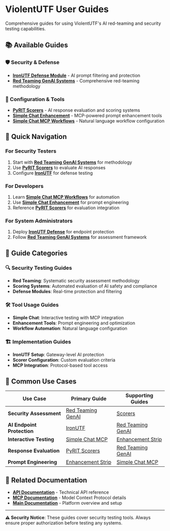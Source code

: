 # ViolentUTF User Guides

Comprehensive guides for using ViolentUTF's AI red-teaming and security testing capabilities.

## 📚 Available Guides

### 🛡️ Security & Defense
- **[IronUTF Defense Module](Guide_IronUTF.md)** - AI prompt filtering and protection
- **[Red Teaming GenAI Systems](Guide_RedTeaming_GenAIsystems.md)** - Comprehensive red-teaming methodology

### 🔧 Configuration & Tools
- **[PyRIT Scorers](Guide_Scorers.md)** - AI response evaluation and scoring systems
- **[Simple Chat Enhancement](Guide_SimpleChat_enhancementStrip.md)** - MCP-powered prompt enhancement tools
- **[Simple Chat MCP Workflows](Guide_SimpleChat_mcp-workflows.md)** - Natural language workflow configuration

## 🚀 Quick Navigation

### For Security Testers
1. Start with **[Red Teaming GenAI Systems](Guide_RedTeaming_GenAIsystems.md)** for methodology
2. Use **[PyRIT Scorers](Guide_Scorers.md)** to evaluate AI responses
3. Configure **[IronUTF](Guide_IronUTF.md)** for defense testing

### For Developers
1. Learn **[Simple Chat MCP Workflows](Guide_SimpleChat_mcp-workflows.md)** for automation
2. Use **[Simple Chat Enhancement](Guide_SimpleChat_enhancementStrip.md)** for prompt engineering
3. Reference **[PyRIT Scorers](Guide_Scorers.md)** for evaluation integration

### For System Administrators
1. Deploy **[IronUTF Defense](Guide_IronUTF.md)** for endpoint protection
2. Follow **[Red Teaming GenAI Systems](Guide_RedTeaming_GenAIsystems.md)** for assessment framework

## 📖 Guide Categories

### 🔍 **Security Testing Guides**
- **Red Teaming**: Systematic security assessment methodology
- **Scoring Systems**: Automated evaluation of AI safety and compliance
- **Defense Modules**: Real-time protection and filtering

### 🛠️ **Tool Usage Guides**
- **Simple Chat**: Interactive testing with MCP integration
- **Enhancement Tools**: Prompt engineering and optimization
- **Workflow Automation**: Natural language configuration

### 🏗️ **Implementation Guides**
- **IronUTF Setup**: Gateway-level AI protection
- **Scorer Configuration**: Custom evaluation criteria
- **MCP Integration**: Protocol-based tool access

## 🎯 Common Use Cases

| Use Case | Primary Guide | Supporting Guides |
|----------|---------------|------------------|
| **Security Assessment** | [Red Teaming GenAI](Guide_RedTeaming_GenAIsystems.md) | [Scorers](Guide_Scorers.md) |
| **AI Endpoint Protection** | [IronUTF](Guide_IronUTF.md) | [Red Teaming GenAI](Guide_RedTeaming_GenAIsystems.md) |
| **Interactive Testing** | [Simple Chat MCP](Guide_SimpleChat_mcp-workflows.md) | [Enhancement Strip](Guide_SimpleChat_enhancementStrip.md) |
| **Response Evaluation** | [PyRIT Scorers](Guide_Scorers.md) | [Red Teaming GenAI](Guide_RedTeaming_GenAIsystems.md) |
| **Prompt Engineering** | [Enhancement Strip](Guide_SimpleChat_enhancementStrip.md) | [Simple Chat MCP](Guide_SimpleChat_mcp-workflows.md) |

## 🔗 Related Documentation

- **[API Documentation](../api/README.md)** - Technical API reference
- **[MCP Documentation](../mcp/violentutf_mcp_dev.md)** - Model Context Protocol details
- **[Main Documentation](../../README.md)** - Platform overview and setup

---

**⚠️ Security Notice**: These guides cover security testing tools. Always ensure proper authorization before testing any systems.
